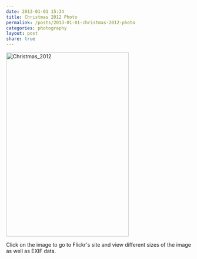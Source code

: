 ```yaml
---
date: 2013-01-01 15:34
title: Christmas 2012 Photo
permalink: /posts/2013-01-01-christmas-2012-photo
categories: photography
layout: post
share: true
---
```


<a href="http://www.flickr.com/photos/91731286@N05/8333867996/" title="Christmas_2012 by Simon G.A. Wolf, on Flickr"><img src="http://farm9.staticflickr.com/8363/8333867996_b912e68b7c.jpg" width="333" height="500" alt="Christmas_2012"></a>

Click on the image to go to Flickr's site and view different sizes of the image as well as EXIF data.
